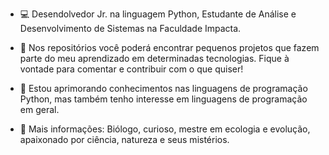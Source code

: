 - 💻 Desendolvedor Jr. na linguagem Python, Estudante de Análise e Desenvolvimento de Sistemas na Faculdade Impacta.

- 📄 Nos repositórios você poderá encontrar pequenos projetos que fazem parte do meu aprendizado em determinadas tecnologias. Fique à vontade para comentar e contribuir com o que quiser!

- 🌱 Estou aprimorando conhecimentos nas linguagens de programação Python, mas também tenho interesse em linguagens de programação em geral.

- 👾 Mais informações: Biólogo, curioso, mestre em ecologia e evolução, apaixonado por ciência, natureza e seus mistérios.
